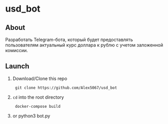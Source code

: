 # usd_bot
## About
Разработать Telegram-бота, который будет предоставлять пользователям актуальный курс доллара к рублю с учетом заложенной комиссии.

## Launch
1. Download/Clone this repo

        git clone https://github.com/Alex5067/usd_bot
        
2. `cd` into the root directory

        docker-compose build
3. or
python3 bot.py
